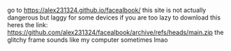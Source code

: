 go to  https://alex231324.github.io/facealbook/
this site is not actually dangerous but laggy for some devices
if you are too lazy to download this heres the link: https://github.com/alex231324/facealbook/archive/refs/heads/main.zip
the glitchy frame sounds like my computer sometimes lmao
